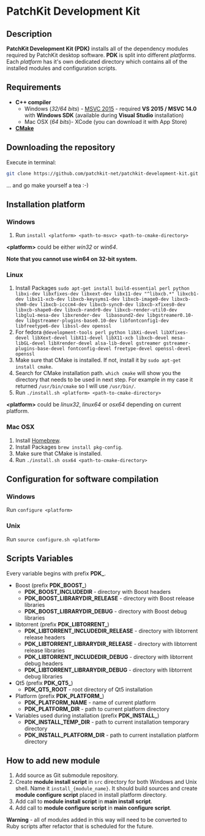 # PatchKit Development Kit

## Description

**PatchKit Development Kit (PDK)** installs all of the dependency modules required by PatchKit desktop software. **PDK** is split into different *platforms*. Each *platform* has it's own dedicated directory which contains all of the installed modules and configuration scripts.

## Requirements

* **C++ compiler**
  * Windows (*32/64 bits*) - [MSVC 2015](https://www.visualstudio.com/vs/older-downloads/) - required **VS 2015 / MSVC 14.0** with **Windows SDK** (available during **Visual Studio** installation)
  * Mac OSX (*64 bits*)- XCode (you can download it with App Store)
* [**CMake**](https://cmake.org/download/)

## Downloading the repository

Execute in terminal:
``` bash
git clone https://github.com/patchkit-net/patchkit-development-kit.git && cd patchkit-development-kit/ && git submodule update --init --recursive
```
... and go make yourself a tea :-)

## Installation platform

### Windows
1. Run `install <platform> <path-to-msvc> <path-to-cmake-directory>`

**\<platform\>** could be either *win32* or *win64*.

**Note that you cannot use win64 on 32-bit system.**

### Linux
1. Install Packages `sudo apt-get install build-essential perl python libxi-dev libxfixes-dev libxext-dev libx11-dev "^libxcb.*" libxcb1-dev libx11-xcb-dev libxcb-keysyms1-dev libxcb-image0-dev libxcb-shm0-dev libxcb-icccm4-dev libxcb-sync0-dev libxcb-xfixes0-dev libxcb-shape0-dev libxcb-randr0-dev libxcb-render-util0-dev libglu1-mesa-dev libxrender-dev  libasound2-dev libgstreamer0.10-dev libgstreamer-plugins-base0.10-dev libfontconfig1-dev libfreetype6-dev libssl-dev openssl`
  1. For fedora `@development-tools perl python libXi-devel libXfixes-devel libXext-devel libX11-devel libX11-xcb libxcb-devel mesa-libGL-devel libXrender-devel alsa-lib-devel gstreamer gstreamer-plugins-base-devel fontconfig-devel freetype-devel openssl-devel openssl`
2. Make sure that CMake is installed. If not, install it by `sudo apt-get install cmake`.
3. Search for CMake installation path. `which cmake` will show you the directory that needs to be used in next step. For example in my case it returned `/usr/bin/cmake` so I will use `/usr/bin/`.
4. Run `./install.sh <platform> <path-to-cmake-directory>`

**\<platform\>** could be *linux32*, *linux64* or *osx64* depending on current platform.

### Mac OSX
1. Install [Homebrew](https://brew.sh/).
2. Install Packages `brew install pkg-config`.
3. Make sure that CMake is installed.
4. Run `./install.sh osx64 <path-to-cmake-directory>`

## Configuration for software compilation

### Windows
Run `configure <platform>`

### Unix
Run `source configure.sh <platform>`

## Scripts Variables

Every variable begins with prefix **PDK_**.

* Boost (prefix **PDK_BOOST_**)
  * **PDK_BOOST_INCLUDEDIR** - directory with Boost headers
  * **PDK_BOOST_LIBRARYDIR_RELEASE** - directory with Boost release libraries
  * **PDK_BOOST_LIBRARYDIR_DEBUG** - directory with Boost debug libraries
* libtorrent (prefix **PDK_LIBTORRENT_**)
  * **PDK_LIBTORRENT_INCLUDEDIR_RELEASE** - directory with libtorrent release headers
  * **PDK_LIBTORRENT_LIBRARYDIR_RELEASE** - directory with libtorrent release libraries
  * **PDK_LIBTORRENT_INCLUDEDIR_DEBUG** - directory with libtorrent debug headers
  * **PDK_LIBTORRENT_LIBRARYDIR_DEBUG** - directory with libtorrent debug libraries
* Qt5 (prefix **PDK_QT5_**)
  * **PDK_QT5_ROOT** - root directory of Qt5 installation
* Platform (prefix **PDK_PLATFORM_**)
  * **PDK_PLATFORM_NAME** - name of current platform
  * **PDK_PLATFORM_DIR** - path to current platform directory
* Variables used during installation (prefix **PDK_INSTALL_**)
  * **PDK_INSTALL_TEMP_DIR** - path to current installation temporary directory
  * **PDK_INSTALL_PLATFORM_DIR** - path to current installation platform directory

## How to add new module

1. Add source as Git submodule repository.
2. Create **module install script** in `src` directory for both Windows and Unix shell. Name it `install_{module_name}`. It should build sources and create **module configure script** placed in install platform directory.
3. Add call to **module install script** in **main install script**.
4. Add call to **module configure script** in **main configure script**. 

**Warning** - all of modules added in this way will need to be converted to Ruby scripts after refactor that is scheduled for the future.
